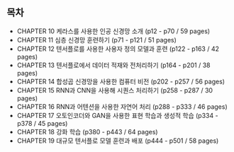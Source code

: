 ## 목차

- CHAPTER 10 케라스를 사용한 인공 신경망 소개 (p12 - p70 / 59 pages)
- CHAPTER 11 심층 신경망 훈련하기 (p71 - p121 / 51 pages)
- CHAPTER 12 텐서플로를 사용한 사용자 정의 모델과 훈련 (p122 - p163 / 42 pages)
- CHAPTER 13 텐서플로에서 데이터 적재와 전처리하기 (p164 - p201 / 38 pages)
- CHAPTER 14 합성곱 신경망을 사용한 컴퓨터 비전 (p202 - p257 / 56 pages)
- CHAPTER 15 RNN과 CNN을 사용해 시퀀스 처리하기 (p258 - p287 / 30 pages)
- CHAPTER 16 RNN과 어텐션을 사용한 자연어 처리 (p288 - p333 / 46 pages)
- CHAPTER 17 오토인코더와 GAN을 사용한 표현 학습과 생성적 학습 (p334 - p378 / 45 pages)
- CHAPTER 18 강화 학습 (p380 - p443 / 64 pages)
- CHAPTER 19 대규모 텐서플로 모델 훈련과 배포 (p444 - p501 / 58 pages)
